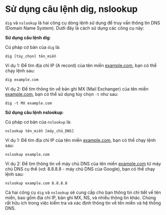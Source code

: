 # Sử dụng câu lệnh dig, nslookup

`dig` và `nslookup` là hai công cụ dòng lệnh sử dụng để truy vấn thông tin DNS (Domain Name System). Dưới đây là cách sử dụng các công cụ này:

**Sử dụng câu lệnh dig**:

Cú pháp cơ bản của `dig` là:

```
dig [tùy_chọn] tên_miền

```

Ví dụ 1: Để tìm địa chỉ IP (A record) của tên miền [example.com](http://example.com/), bạn có thể chạy lệnh sau:

```
dig example.com

```

Ví dụ 2: Để tìm thông tin về bản ghi MX (Mail Exchanger) của tên miền [example.com](http://example.com/), bạn có thể sử dụng tùy chọn `-t` như sau:

```
dig -t MX example.com

```

**Sử dụng câu lệnh nslookup**:

Cú pháp cơ bản của `nslookup` là:

```
nslookup tên_miền [máy_chủ_DNS]

```

Ví dụ 1: Để tìm địa chỉ IP của tên miền [example.com](http://example.com/), bạn có thể chạy lệnh sau:

```
nslookup example.com

```

Ví dụ 2: Để tìm thông tin về máy chủ DNS của tên miền [example.com](http://example.com/) từ máy chủ DNS cụ thể (vd: 8.8.8.8 - máy chủ DNS của Google), bạn có thể chạy lệnh sau:

```
nslookup example.com 8.8.8.8

```

Cả hai công cụ `dig` và `nslookup` sẽ cung cấp cho bạn thông tin chi tiết về tên miền, bao gồm địa chỉ IP, bản ghi MX, NS, và nhiều thông tin khác. Chúng rất hữu ích trong việc kiểm tra và xác định thông tin về tên miền và hệ thống DNS.